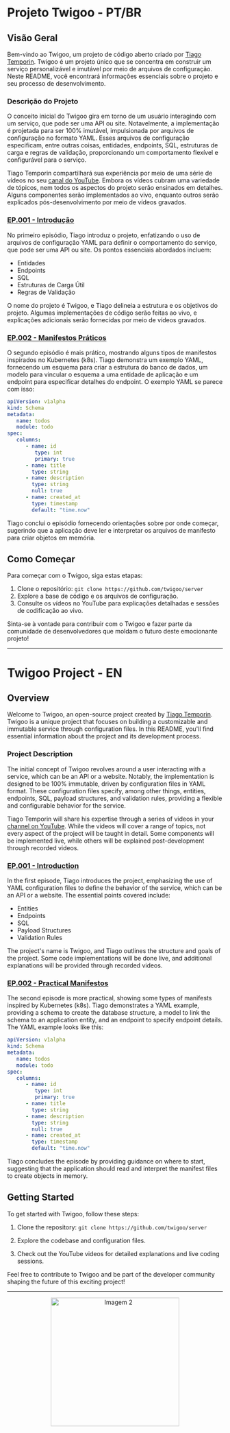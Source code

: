 

# Projeto Twigoo - **PT/BR**

## Visão Geral

Bem-vindo ao Twigoo, um projeto de código aberto criado por [Tiago Temporin](https://www.linkedin.com/in/tiago-temporin/). Twigoo é um projeto único que se concentra em construir um serviço personalizável e imutável por meio de arquivos de configuração. Neste README, você encontrará informações essenciais sobre o projeto e seu processo de desenvolvimento.

### Descrição do Projeto

O conceito inicial do Twigoo gira em torno de um usuário interagindo com um serviço, que pode ser uma API ou site. Notavelmente, a implementação é projetada para ser 100% imutável, impulsionada por arquivos de configuração no formato YAML. Esses arquivos de configuração especificam, entre outras coisas, entidades, endpoints, SQL, estruturas de carga e regras de validação, proporcionando um comportamento flexível e configurável para o serviço.

Tiago Temporin compartilhará sua experiência por meio de uma série de vídeos no seu [canal do YouTube](https://www.youtube.com/@AprendaGolang). Embora os vídeos cubram uma variedade de tópicos, nem todos os aspectos do projeto serão ensinados em detalhes. Alguns componentes serão implementados ao vivo, enquanto outros serão explicados pós-desenvolvimento por meio de vídeos gravados.

### [EP.001 - Introdução](https://youtu.be/fAN3LZjXJD4?si=VEilDoevCUQHAXeY)

No primeiro episódio, Tiago introduz o projeto, enfatizando o uso de arquivos de configuração YAML para definir o comportamento do serviço, que pode ser uma API ou site. Os pontos essenciais abordados incluem:

- Entidades
- Endpoints
- SQL
- Estruturas de Carga Útil
- Regras de Validação

O nome do projeto é Twigoo, e Tiago delineia a estrutura e os objetivos do projeto. Algumas implementações de código serão feitas ao vivo, e explicações adicionais serão fornecidas por meio de vídeos gravados.

### [EP.002 - Manifestos Práticos](https://www.youtube.com/watch?v=rFQ0pnxe6Ys)

O segundo episódio é mais prático, mostrando alguns tipos de manifestos inspirados no Kubernetes (k8s). Tiago demonstra um exemplo YAML, fornecendo um esquema para criar a estrutura do banco de dados, um modelo para vincular o esquema a uma entidade de aplicação e um endpoint para especificar detalhes do endpoint. O exemplo YAML se parece com isso:

```yaml
apiVersion: v1alpha
kind: Schema
metadata:
   name: todos
   module: todo
spec:
   columns:
      - name: id
         type: int
         primary: true
      - name: title
        type: string
      - name: description
        type: string
        null: true
      - name: created_at
        type: timestamp
        default: "time.now"
```

Tiago conclui o episódio fornecendo orientações sobre por onde começar, sugerindo que a aplicação deve ler e interpretar os arquivos de manifesto para criar objetos em memória.

## Como Começar

Para começar com o Twigoo, siga estas etapas:

1. Clone o repositório: `git clone https://github.com/twigoo/server`
2. Explore a base de código e os arquivos de configuração.
3. Consulte os vídeos no YouTube para explicações detalhadas e sessões de codificação ao vivo.

Sinta-se à vontade para contribuir com o Twigoo e fazer parte da comunidade de desenvolvedores que moldam o futuro deste emocionante projeto!

---


# Twigoo Project - **EN**

## Overview

Welcome to Twigoo, an open-source project created by [Tiago Temporin](https://www.linkedin.com/in/tiago-temporin/). Twigoo is a unique project that focuses on building a customizable and immutable service through configuration files. In this README, you'll find essential information about the project and its development process.

### Project Description

The initial concept of Twigoo revolves around a user interacting with a service, which can be an API or a website. Notably, the implementation is designed to be 100% immutable, driven by configuration files in YAML format. These configuration files specify, among other things, entities, endpoints, SQL, payload structures, and validation rules, providing a flexible and configurable behavior for the service.

Tiago Temporin will share his expertise through a series of videos in your [channel on YouTube](https://www.youtube.com/@AprendaGolang). While the videos will cover a range of topics, not every aspect of the project will be taught in detail. Some components will be implemented live, while others will be explained post-development through recorded videos.

### [EP.001 - Introduction](https://youtu.be/fAN3LZjXJD4?si=VEilDoevCUQHAXeY)

In the first episode, Tiago introduces the project, emphasizing the use of YAML configuration files to define the behavior of the service, which can be an API or a website. The essential points covered include:

- Entities
- Endpoints
- SQL
- Payload Structures
- Validation Rules

The project's name is Twigoo, and Tiago outlines the structure and goals of the project. Some code implementations will be done live, and additional explanations will be provided through recorded videos.

### [EP.002 - Practical Manifestos](https://www.youtube.com/watch?v=rFQ0pnxe6Ys)

The second episode is more practical, showing some types of manifests inspired by Kubernetes (k8s). Tiago demonstrates a YAML example, providing a schema to create the database structure, a model to link the schema to an application entity, and an endpoint to specify endpoint details. The YAML example looks like this:

```yaml
apiVersion: v1alpha
kind: Schema
metadata:
   name: todos
   module: todo
spec:
   columns:
      - name: id
         type: int
         primary: true
      - name: title
        type: string
      - name: description
        type: string
        null: true
      - name: created_at
        type: timestamp
        default: "time.now"
```

Tiago concludes the episode by providing guidance on where to start, suggesting that the application should read and interpret the manifest files to create objects in memory.

## Getting Started

To get started with Twigoo, follow these steps:

1. Clone the repository: `git clone https://github.com/twigoo/server`


2. Explore the codebase and configuration files.
3. Check out the YouTube videos for detailed explanations and live coding sessions.

Feel free to contribute to Twigoo and be part of the developer community shaping the future of this exciting project!

---
<p align="center">
  <img src="https://i.pinimg.com/originals/76/70/72/767072baa821ca8414a163220e53bc19.jpg" height="300" alt="Imagem 2">
</p>
